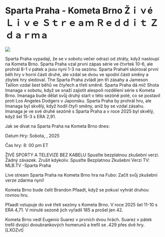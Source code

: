 # Sparta Praha - Kometa Brno Žｉｖé Ｌｉｖｅ Ｓｔｒｅａｍ Ｒｅｄｄｉｔ Ｚｄａｒｍａ  
  
  
[![](https://i.imgur.com/qSNzIqt.png)](https://movie.rssnews.media/mfXFhZs.php)  
  
Sparta Praha vypadají, že se v sobotu večer odrazí od ztráty, když nastoupí na Kometa Brno. Sparta Praha vzal první zápas série ve čtvrtek 10-6, ale prohrál 8-1 v pátek a jsou nyní 1-3 na sezónu. Sparta PrahaH skóroval první běh hry v horní části druhé, ale vzdal se dvou ve spodní části směny a zbytek hry sledoval. The Sparta Praha zvládl jen tři zásahy a Jameson Taillon vzdal šest běhů ve čtyřech a třetí směně. Sparta Praha dá míč Shota Imanaga v sobotu, když se snaží zajistit alespoň rozdělení série s Kometa Brno. Imanaga bude dělat svůj druhý start v této sezóně poté, co se postavil proti Los Angeles Dodgers v Japonsku. Sparta Praha by prohrál hru, ale Imanaga byl skvělý, když hodil čtyři směny, aniž by se vzdal zásahu. Imanaga je ve své druhé sezóně s Sparta Praha a v roce 2025 byl skvělý, když šel 15-3 s ERA 2,91.

Jak se dívat na Sparta Praha na Kometa Brno dnes:

Datum Hry: Sobota, , 2025

Čas hry: 8: 00 pm ET

ŽIVÉ SPORTY A TELEVIZE BEZ KABELU
Spusťte bezplatnou zkušební verzi. Žádný závazek. Zrušit kdykoliv.
Spusťte Bezplatnou Zkušební Verzi
TV: MLB.TV -Sparta Praha

Live stream Sparta Praha na Kometa Brno hra na Fubo: Začít svůj zkušební verze zdarma nyní!

Kometa Brno bude čelit Brandon Pfaadt, když se pokusí vyhrát druhou rovnou hru.

Pfaadt vstupuje do své třetí sezóny s Kometa Brno. V roce 2025 šel 11-10 s ERA 4,71. V minulé sezoně jich vyřadil 185 a prošel jen 42.

Kometa Brno vedl Eugenio Suarez v prvních dvou hrách. Suarez v pátek trefil dvojici dvoubrankových homerunů a trefil se .429 přes dvě hry. [LXOZvt]